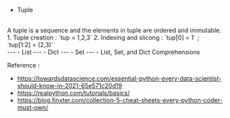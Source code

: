 
- Tuple
<br>
A tuple is a sequence and the elements in tuple are ordered and immutable. 
1. Tuple creation : `tup = 1,2,3`
2. Indexing and slicong : `tup[0] = 1` ; `tup[1:2] = (2,3)`
<br>
---
- List
---
- Dict
---
- Set
---
- List, Set, and Dict Comprehensions

Reference :
- https://towardsdatascience.com/essential-python-every-data-scientist-should-know-in-2021-65e571c20d19
- https://realpython.com/tutorials/basics/
- https://blog.finxter.com/collection-5-cheat-sheets-every-python-coder-must-own/
